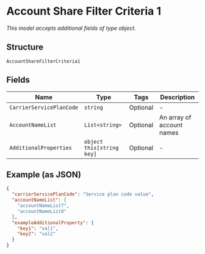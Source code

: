 
# Account Share Filter Criteria 1

*This model accepts additional fields of type object.*

## Structure

`AccountShareFilterCriteria1`

## Fields

| Name | Type | Tags | Description |
|  --- | --- | --- | --- |
| `CarrierServicePlanCode` | `string` | Optional | - |
| `AccountNameList` | `List<string>` | Optional | An array of account names |
| `AdditionalProperties` | `object this[string key]` | Optional | - |

## Example (as JSON)

```json
{
  "carrierServicePlanCode": "Service plan code value",
  "accountNameList": [
    "accountNameList7",
    "accountNameList8"
  ],
  "exampleAdditionalProperty": {
    "key1": "val1",
    "key2": "val2"
  }
}
```

